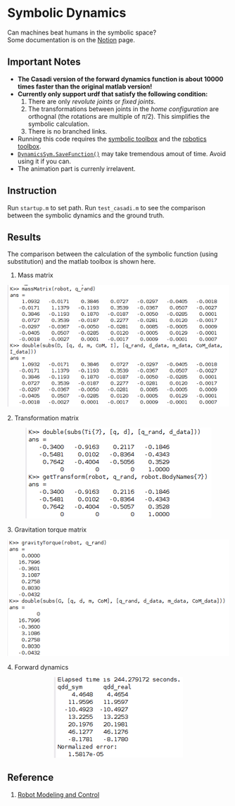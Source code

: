 # Symbolic Dynamics
Can machines beat humans in the symbolic space?  
Some documentation is on the [Notion](https://www.notion.so/Symbolic-Dynamics-48e1fd577cab490193e373d776ac2949) page.
## Important Notes
- **The Casadi version of the forward dynamics function is about 10000 times faster than the original matlab version!**
- **Currently only support urdf that satisfy the following condition:**
    1. There are only *revolute joints* or *fixed joints*.
    2. The transformations between joints in the *home configuration* are orthognal (the rotations are multiple of $\pi/2$). This simplifies the symbolic calculation.
    3. There is no branched links.
- Running this code requires the [symbolic toolbox](https://www.mathworks.com/products/symbolic.html) and the [robotics toolbox](https://www.mathworks.com/products/robotics.html).
- [`DynamicsSym.SaveFunction()`](https://github.com/roahmlab/dynamics-symbolic/blob/main/test.m#L17) may take tremendous amout of time. Avoid using it if you can.
- The animation part is currenly irrelavent.
## Instruction
Run `startup.m` to set path. Run `test_casadi.m` to see the comparison between the symbolic dynamics and the ground truth.
## Results
The comparison between the calculation of the symbolic function (using substitution) and the matlab toolbox is shown here.  
1. Mass matrix
<p align="center">
    <img src="figs/compare_massmatrix.png">
<p/>
2. Transformation matrix
<p align="center">
    <img src="figs/compare_transform.png">
<p/>
3. Gravitation torque matrix
<p align="center">
    <img src="figs/compare_gravitation.png">
<p/>
4. Forward dynamics
<p align="center">
    <img src="figs/result.png">
<p/>

## Reference
1. [Robot Modeling and Control](https://www.wiley.com/en-us/Robot+Modeling+and+Control%2C+2nd+Edition-p-9781119524045)